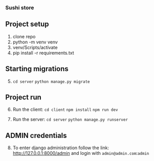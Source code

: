 ### Sushi store

## Project setup

1. clone repo
2. python -m venv venv
3. venv/Scripts/activate
4. pip install -r requirements.txt

## Starting migrations

5. `cd server` `python manage.py migrate`

## Project run

6. Run the client:
`cd client` `npm install` `npm run dev`

7. Run the server:
   `cd server` `python manage.py runserver`
   
## ADMIN credentials
   
8. To enter django administration follow the link:
http://127.0.0.1:8000/admin and login with `admin@admin.com`:`admin`
